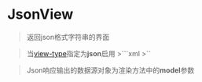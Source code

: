 # JsonView

> 返回json格式字符串的界面

> 当[view-type](action.md#response)指定为**json**启用
    >```xml
     <action uri="/order/create" method="post">
		<response view-type="json"/>
	 </action>
    >``
    
> Json响应输出的数据源对象为渲染方法中的**model**参数    
